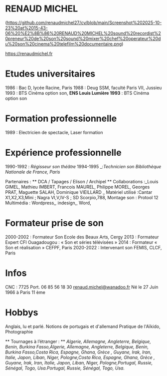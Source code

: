 
 # RENAUD MICHEL
(https://github.com/renaudmichel27/cv/blob/main/Screenshot%202025-10-23%20at%2015-43-06%20%E2%8B%86%20RENAUD%20MICHEL%20sound%20recordist%20preneur%20de%20son%20sound%20mixer%20chef%20operateur%20du%20son%20cinema%20telefilm%20documentaire.png)
 
https://renaudmichel.fr

# Etudes universitaires
1986 : Bac D, lycée Racine, Paris
1988 : Deug SSM, faculté Paris VII, Jussieu
1993 : BTS Cinéma option son, **ENS Louis Lumière 1993** : BTS Cinéma option son

# Formation professionnelle
1989 : Electricien de spectacle, Laser formation

# Expérience professionnelle
1990-1992 : _Régisseur son théâtre_
1994-1995 _:_Technicien son Bibliothèque Nationale de France, Paris_

Partenaires : ** DCA / Tapages / Elison / Archipel **
Collaborations :_Louis GIMEL, Mathieu IMBERT, Francois MAUREL, Philippe MOREL,
Georges PRAT, Maguette SALAH, Dominique VIEILLARD
_
Matériel utilisé :Cantar X1,X2,X3,Mini ; Nagra VI,V,IV-S ; SD Scorpio,788,
Montage son : Protool 12
Multimédia : Wordpress,, indesign,, Word,

# Formateur prise de son
2000-2002 : Formateur Son Ecole des Beaux Arts, Cergy
2013 : Formateur Expert CFI Ouagadougou : « Son et séries télévisées »
2014 : Formateur « Son et réalisation » CEFPF, Paris
2020-2022 : Intervenant son FEMIS, CLCF, Paris

# Infos
CNC : 7725
Port. 06 85 56 18 30
renaud.michel@wanadoo.fr
Né le 27 Juin 1966 à Paris 11 ème


# Hobbys
Anglais, lu et parlé. Notions de portugais et d'allemand
Pratique de l'Aïkido, Photographie

** Tournages à l’étranger : **
_Algerie, Allemagne, Angleterre, Belgique, Benin, Burkina Fasso,Algerie, Allemagne, Angleterre, Belgique, Benin,
Burkina Fasso,Costa Rica, Espagne, Ghana, Grèce , Guyane, Irak, Iran, Italie, Japon, Liban, Niger, Pologne,Costa Rica, 
Espagne, Ghana, Grèce , Guyane, Irak, Iran, Italie, Japon, Liban, Niger, Pologne,Portugal, Russie, Sénégal, Togo, 
Usa.Portugal, Russie, Sénégal, Togo, Usa._
